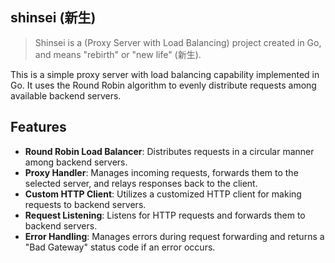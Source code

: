 ## shinsei (新生)
> Shinsei is a (Proxy Server with Load Balancing) project created in Go, and means "rebirth" or "new life" (新生).

This is a simple proxy server with load balancing capability implemented in Go. It uses the Round Robin algorithm to evenly distribute requests among available backend servers.

## Features

- **Round Robin Load Balancer**: Distributes requests in a circular manner among backend servers.
- **Proxy Handler**: Manages incoming requests, forwards them to the selected server, and relays responses back to the client.
- **Custom HTTP Client**: Utilizes a customized HTTP client for making requests to backend servers.
- **Request Listening**: Listens for HTTP requests and forwards them to backend servers.
- **Error Handling**: Manages errors during request forwarding and returns a "Bad Gateway" status code if an error occurs.
